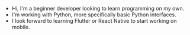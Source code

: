 - Hi, I'm a beginner developer looking to learn programming on my own.
- I'm working with Python, more specifically basic Python interfaces.
- I look forward to learning Flutter or React Native to start working on mobile.
